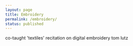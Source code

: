 ```yaml
---
layout: page
title: Embroidery
permalink: /embroidery/
status: published
---
```


co-taught 'textiles' recitation on digital embroidery tom lutz